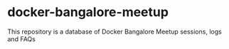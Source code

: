 # docker-bangalore-meetup
This repository is a database of Docker Bangalore Meetup sessions, logs and FAQs

